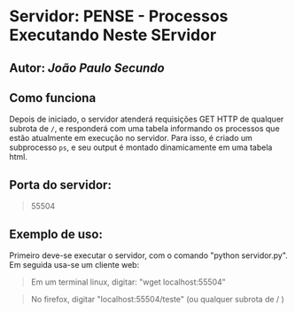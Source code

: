 # Servidor:  PENSE - Processos Executando Neste SErvidor

## Autor: _João Paulo Secundo_

## Como funciona
Depois de iniciado, o servidor atenderá requisições GET HTTP de qualquer subrota de `/`, e responderá com uma tabela informando os processos que estão atualmente em execução no servidor. Para isso, é criado um subprocesso `ps`, e seu output é montado dinamicamente em uma tabela html.

##  Porta do servidor:

> 55504

## Exemplo de uso:

Primeiro deve-se executar o servidor, com o comando "python servidor.py". 
Em seguida usa-se um cliente web:

> Em um terminal linux, digitar: "wget localhost:55504"

> No firefox, digitar "localhost:55504/teste" (ou qualquer subrota de / )
